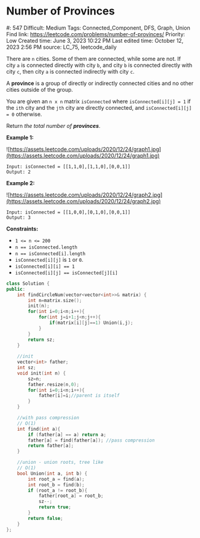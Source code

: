 # Number of Provinces

#: 547
Difficult: Medium
Tags: Connected_Component, DFS, Graph, Union Find
link: https://leetcode.com/problems/number-of-provinces/
Priority: Low
Created time: June 3, 2023 10:22 PM
Last edited time: October 12, 2023 2:56 PM
source: LC_75, leetcode_daily

There are `n` cities. Some of them are connected, while some are not. If city `a` is connected directly with city `b`, and city `b` is connected directly with city `c`, then city `a` is connected indirectly with city `c`.

A **province** is a group of directly or indirectly connected cities and no other cities outside of the group.

You are given an `n x n` matrix `isConnected` where `isConnected[i][j] = 1` if the `ith` city and the `jth` city are directly connected, and `isConnected[i][j] = 0` otherwise.

Return *the total number of **provinces***.

**Example 1:**

![https://assets.leetcode.com/uploads/2020/12/24/graph1.jpg](https://assets.leetcode.com/uploads/2020/12/24/graph1.jpg)

```
Input: isConnected = [[1,1,0],[1,1,0],[0,0,1]]
Output: 2

```

**Example 2:**

![https://assets.leetcode.com/uploads/2020/12/24/graph2.jpg](https://assets.leetcode.com/uploads/2020/12/24/graph2.jpg)

```
Input: isConnected = [[1,0,0],[0,1,0],[0,0,1]]
Output: 3

```

**Constraints:**

- `1 <= n <= 200`
- `n == isConnected.length`
- `n == isConnected[i].length`
- `isConnected[i][j]` is `1` or `0`.
- `isConnected[i][i] == 1`
- `isConnected[i][j] == isConnected[j][i]`

```cpp
class Solution {
public:
    int findCircleNum(vector<vector<int>>& matrix) {
        int n=matrix.size();
        init(n);
        for(int i=0;i<n;i++){
            for(int j=i+1;j<n;j++){
                if(matrix[i][j]==1) Union(i,j);
            }
        }
        return sz;
    }
    
    //init
    vector<int> father;
    int sz;
    void init(int n) {
        sz=n;
        father.resize(n,0);
        for(int i=0;i<n;i++){
            father[i]=i;//parent is itself
        }
    }

    //with pass compression
    // O(1)
    int find(int a){
        if (father[a] == a) return a;
        father[a] = find(father[a]); //pass compression
        return father[a];
    }

    //union - union roots, tree like
    // O(1)
    bool Union(int a, int b) {
        int root_a = find(a);
        int root_b = find(b);
        if (root_a != root_b){
            father[root_a] = root_b;
            sz--;
            return true;
        }
        return false;
    }
};
```